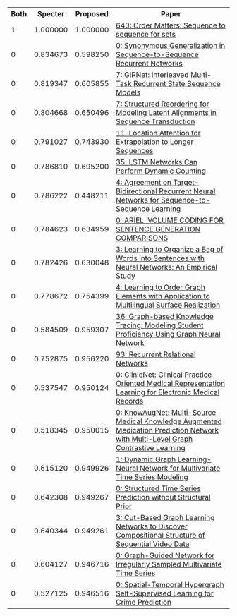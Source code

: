 <html><table><tr>
<th>Both</th>
<th>Specter</th>
<th>Proposed</th>
<th>Paper</th>
</tr>
<tr>
<td>1</td>
<td>1.000000</td>
<td>1.000000</td>
<td><a href="https://www.semanticscholar.org/paper/d01379ebb53c66a4ccf5f4959d904dcf9e161e41">640: Order Matters: Sequence to sequence for sets</a></td>
</tr>
<tr>
<td>0</td>
<td>0.834673</td>
<td>0.598250</td>
<td><a href="https://www.semanticscholar.org/paper/022dcaa4cc51ecd038970683146b2ad19f45df61">0: Synonymous Generalization in Sequence-to-Sequence Recurrent Networks</a></td>
</tr>
<tr>
<td>0</td>
<td>0.819347</td>
<td>0.605855</td>
<td><a href="https://www.semanticscholar.org/paper/dc4067319ebeb612769fa554b0b162c99fe0bddd">7: GIRNet: Interleaved Multi-Task Recurrent State Sequence Models</a></td>
</tr>
<tr>
<td>0</td>
<td>0.804668</td>
<td>0.650496</td>
<td><a href="https://www.semanticscholar.org/paper/c0e059c46aea358872b4760aed53c4da3beaaeee">7: Structured Reordering for Modeling Latent Alignments in Sequence Transduction</a></td>
</tr>
<tr>
<td>0</td>
<td>0.791027</td>
<td>0.743930</td>
<td><a href="https://www.semanticscholar.org/paper/d715b4a9282562b9d84fb66e04ee70e66b12e86d">11: Location Attention for Extrapolation to Longer Sequences</a></td>
</tr>
<tr>
<td>0</td>
<td>0.786810</td>
<td>0.695200</td>
<td><a href="https://www.semanticscholar.org/paper/da6ba9f19581bd7e28bc280c53385a1327eb09dd">35: LSTM Networks Can Perform Dynamic Counting</a></td>
</tr>
<tr>
<td>0</td>
<td>0.786222</td>
<td>0.448211</td>
<td><a href="https://www.semanticscholar.org/paper/49a01338ff9cd19798d1d5927d4786773ac6da23">4: Agreement on Target-Bidirectional Recurrent Neural Networks for Sequence-to-Sequence Learning</a></td>
</tr>
<tr>
<td>0</td>
<td>0.784623</td>
<td>0.634959</td>
<td><a href="https://www.semanticscholar.org/paper/c818a4b9748d3f6504c790254bb2eefbc0d41e2b">0: ARIEL: VOLUME CODING FOR SENTENCE GENERATION COMPARISONS</a></td>
</tr>
<tr>
<td>0</td>
<td>0.782426</td>
<td>0.630048</td>
<td><a href="https://www.semanticscholar.org/paper/fa3ec5da7e08fb9257da3c9449659bcf260e869f">3: Learning to Organize a Bag of Words into Sentences with Neural Networks: An Empirical Study</a></td>
</tr>
<tr>
<td>0</td>
<td>0.778672</td>
<td>0.754399</td>
<td><a href="https://www.semanticscholar.org/paper/a07a9c0ae5a373c1b96b0e6de1f1e1db5d1da43b">4: Learning to Order Graph Elements with Application to Multilingual Surface Realization</a></td>
</tr>
<tr>
<td>0</td>
<td>0.584509</td>
<td>0.959307</td>
<td><a href="https://www.semanticscholar.org/paper/323f421c8511716806bb02ac006ddd8837a8e22c">36: Graph-based Knowledge Tracing: Modeling Student Proficiency Using Graph Neural Network</a></td>
</tr>
<tr>
<td>0</td>
<td>0.752875</td>
<td>0.956220</td>
<td><a href="https://www.semanticscholar.org/paper/34273979fd2a62fd7b49ee6d14a925864ff94e74">93: Recurrent Relational Networks</a></td>
</tr>
<tr>
<td>0</td>
<td>0.537547</td>
<td>0.950124</td>
<td><a href="https://www.semanticscholar.org/paper/738b444ce0301682ffaeca5c2cfe571592e353a5">0: ClinicNet: Clinical Practice Oriented Medical Representation Learning for Electronic Medical Records</a></td>
</tr>
<tr>
<td>0</td>
<td>0.518345</td>
<td>0.950015</td>
<td><a href="https://www.semanticscholar.org/paper/33e97a82a0931cc6d54ba1119d33dcf78b656ad7">0: KnowAugNet: Multi-Source Medical Knowledge Augmented Medication Prediction Network with Multi-Level Graph Contrastive Learning</a></td>
</tr>
<tr>
<td>0</td>
<td>0.615120</td>
<td>0.949926</td>
<td><a href="https://www.semanticscholar.org/paper/7b59291b1ce1ef32af6fab2334c83c5ed9406c77">1: Dynamic Graph Learning-Neural Network for Multivariate Time Series Modeling</a></td>
</tr>
<tr>
<td>0</td>
<td>0.642308</td>
<td>0.949267</td>
<td><a href="https://www.semanticscholar.org/paper/f8572448e18869d24350f246322d83b64e6758d3">0: Structured Time Series Prediction without Structural Prior</a></td>
</tr>
<tr>
<td>0</td>
<td>0.640344</td>
<td>0.949261</td>
<td><a href="https://www.semanticscholar.org/paper/8c59716ebe385ba1a27f1c7cb5e6b70265ce7916">3: Cut-Based Graph Learning Networks to Discover Compositional Structure of Sequential Video Data</a></td>
</tr>
<tr>
<td>0</td>
<td>0.604127</td>
<td>0.946716</td>
<td><a href="https://www.semanticscholar.org/paper/455bfc515eb279cc09023faa1f78c6efb61224ba">0: Graph-Guided Network for Irregularly Sampled Multivariate Time Series</a></td>
</tr>
<tr>
<td>0</td>
<td>0.527125</td>
<td>0.946516</td>
<td><a href="https://www.semanticscholar.org/paper/10df3c16346598282b87b0b1c122553bbf3478a7">0: Spatial-Temporal Hypergraph Self-Supervised Learning for Crime Prediction</a></td>
</tr>
</table></html>
